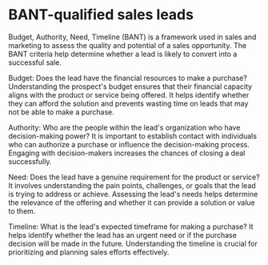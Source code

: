 # BANT-qualified sales leads

Budget, Authority, Need, Timeline (BANT) is a framework used in sales and marketing to assess the quality and potential of a sales opportunity. The BANT criteria help determine whether a lead is likely to convert into a successful sale.

Budget: Does the lead have the financial resources to make a purchase? Understanding the prospect's budget ensures that their financial capacity aligns with the product or service being offered. It helps identify whether they can afford the solution and prevents wasting time on leads that may not be able to make a purchase.

Authority: Who are the people within the lead's organization who have decision-making power? It is important to establish contact with individuals who can authorize a purchase or influence the decision-making process. Engaging with decision-makers increases the chances of closing a deal successfully.

Need: Does the lead have a genuine requirement for the product or service? It involves understanding the pain points, challenges, or goals that the lead is trying to address or achieve. Assessing the lead's needs helps determine the relevance of the offering and whether it can provide a solution or value to them.

Timeline: What is the lead's expected timeframe for making a purchase? It helps identify whether the lead has an urgent need or if the purchase decision will be made in the future. Understanding the timeline is crucial for prioritizing and planning sales efforts effectively.
